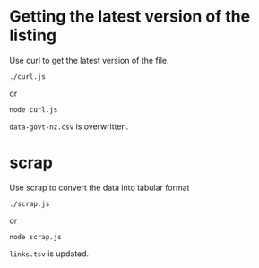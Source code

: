 # Getting the latest version of the listing

Use curl to get the latest version of the file.

    ./curl.js

or

    node curl.js

`data-govt-nz.csv` is overwritten.

# scrap

Use scrap to convert the data into tabular format

    ./scrap.js

or

    node scrap.js

`links.tsv` is updated.
